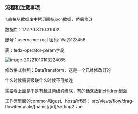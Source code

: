 ### 流程和注意事项

1.直接从数据库中拷贝原始json数据，然后修改

数据库：172.20.8.110:31002   

账号：username: root
密码: Wa@123456

表：fedx-operator-param字段

![image-20221010103224085](C:\Users\song\AppData\Roaming\Typora\typora-user-images\image-20221010103224085.png)



修改格式参照：DataTransform，这是一个已经修改好的



什么时候需要级联什么时候不用接连 

需要看上面是不是有超过两级的级联，有的话就放到children里面





工作流里面的common和gust、host的代码： src/views/flow/drag-flow/template/[name]/[id]/setting2.vue